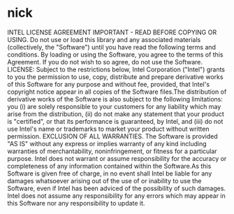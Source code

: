 # nick
INTEL LICENSE AGREEMENT IMPORTANT - READ BEFORE COPYING OR USING. Do not use or load this library and any associated materials (collectively, the "Software") until you have read the following terms and conditions. By loading or using the Software, you agree to the terms of this Agreement. If you do not wish to so agree, do not use the Software. LICENSE: Subject to the restrictions below, Intel Corporation ("Intel") grants to you the permission to use, copy, distribute and prepare derivative works of this Software for any purpose and without fee, provided, that Intel's copyright notice appear in all copies of the Software files.The distribution of derivative works of the Software is also subject to the following limitations: you (i) are solely responsible to your customers for any liability which may arise from the distribution, (ii) do not make any statement that your product is "certified", or that its performance is guaranteed, by Intel, and (iii) do not use Intel's name or trademarks to market your product without written permission. EXCLUSION OF ALL WARRANTIES. The Software is provided "AS IS" without any express or implies warranty of any kind including warranties of merchantability, noninfringement, or fitness for a particular purpose. Intel does not warrant or assume responsibility for the accuracy or completeness of any information contained within the Software.As this Software is given free of charge, in no event shall Intel be liable for any damages whatsoever arising out of the use of or inability to use the Software, even if Intel has been adviced of the possibility of such damages. Intel does not assume any responsibility for any errors which may appear in this Software nor any responsibility to update it.
